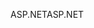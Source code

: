 <span data-ttu-id="e46df-101">ASP.NET</span><span class="sxs-lookup"><span data-stu-id="e46df-101">ASP.NET</span></span>